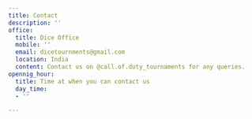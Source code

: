 ```yaml
---
title: Contact
description: ''
office:
  title: Dice Office
  mobile: ''
  email: dicetournments@gmail.com
  location: India
  content: Contact us on @call.of.duty_tournaments for any queries.
opennig_hour:
  title: Time at when you can contact us
  day_time:
  - ''

---
```

